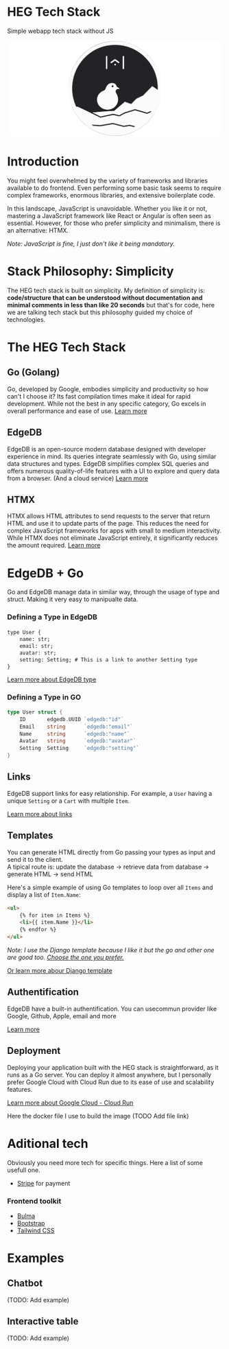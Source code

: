 # HEG Tech Stack
Simple webapp tech stack without JS

![alt text](https://github.com/MrBounty/HEG/blob/main/HEG_logo.png)

# Introduction
You might feel overwhelmed by the variety of frameworks and libraries available to do frontend. Even performing some basic task seems to require complex frameworks, enormous libraries, and extensive boilerplate code.

In this landscape, JavaScript is unavoidable. Whether you like it or not, mastering a JavaScript framework like React or Angular is often seen as essential. However, for those who prefer simplicity and minimalism, there is an alternative: HTMX.

*Note: JavaScript is fine, I just don't like it being mandatory.*

# Stack Philosophy: Simplicity
The HEG tech stack is built on simplicity. My definition of simplicity is: **code/structure that can be understood without documentation and minimal comments in less than like 20 seconds** but that's for code, here we are talking tech stack but this philosophy guided my choice of technologies.

# The HEG Tech Stack

## Go (Golang)
Go, developed by Google, embodies simplicity and productivity so how can't I choose it? Its fast compilation times make it ideal for rapid development. While not the best in any specific category, Go excels in overall performance and ease of use. [Learn more](https://go.dev/)

## EdgeDB
EdgeDB is an open-source modern database designed with developer experience in mind. Its queries integrate seamlessly with Go, using similar data structures and types. EdgeDB simplifies complex SQL queries and offers numerous quality-of-life features with a UI to explore and query data from a browser. (And a cloud service) [Learn more](https://www.edgedb.com/)

## HTMX
HTMX allows HTML attributes to send requests to the server that return HTML and use it to update parts of the page. This reduces the need for complex JavaScript frameworks for apps with small to medium interactivity. While HTMX does not eliminate JavaScript entirely, it significantly reduces the amount required. [Learn more](https://htmx.org/)

# EdgeDB + Go

Go and EdgeDB manage data in similar way, through the usage of type and struct. Making it very easy to manipualte data.  

### Defining a Type in EdgeDB
```esdl
type User {
    name: str;
    email: str;
    avatar: str;
    setting: Setting; # This is a link to another Setting type
}
```
[Learn more about EdgeDB type](https://docs.edgedb.com/database/datamodel/objects)

### Defining a Type in GO
```go
type User struct {
    ID       edgedb.UUID `edgedb:"id"`
    Email    string      `edgedb:"email"`
    Name     string      `edgedb:"name"`
    Avatar   string      `edgedb:"avatar"`
    Setting  Setting     `edgedb:"setting"`
}
```

## Links
EdgeDB support links for easy relationship. For example, a `User` having a unique `Setting` or a `Cart` with multiple `Item`.

[Learn more about links](https://docs.edgedb.com/database/datamodel/links)

## Templates
You can generate HTML directly from Go passing your types as input and send it to the client.  
A tipical route is: update the database -> retrieve data from database -> generate HTML -> send HTML

Here's a simple example of using Go templates to loop over all `Items` and display a list of `Item.Name`:
```html
<ul>
    {% for item in Items %}
    <li>{{ item.Name }}</li>
    {% endfor %}
</ul>
```

*Note: I use the Django template because I like it but the go and other one are good too. [Choose the one you prefer.](https://docs.gofiber.io/guide/templates/)*

[Or learn more abour Django template](https://docs.djangoproject.com/en/5.0/ref/templates/language/)

## Authentification
EdgeDB have a built-in authentification. You can usecommun provider like Google, Github, Apple, email and more

[Learn more](https://docs.edgedb.com/guides/auth)

## Deployment
Deploying your application built with the HEG stack is straightforward, as it runs as a Go server. You can deploy it almost anywhere, but I personally prefer Google Cloud with Cloud Run due to its ease of use and scalability features.

[Learn more about Google Cloud - Cloud Run](https://cloud.google.com/run)

Here the docker file I use to build the image (TODO Add file link)

# Aditional tech
Obviously you need more tech for specific things. Here a list of some usefull one.

- [Stripe](https://stripe.com/) for payment

### Frontend toolkit
- [Bulma](https://bulma.io/)
- [Bootstrap](https://getbootstrap.com/)
- [Tailwind CSS](https://tailwindcss.com/)

# Examples

## Chatbot
(TODO: Add example)

## Interactive table
(TODO: Add example)


